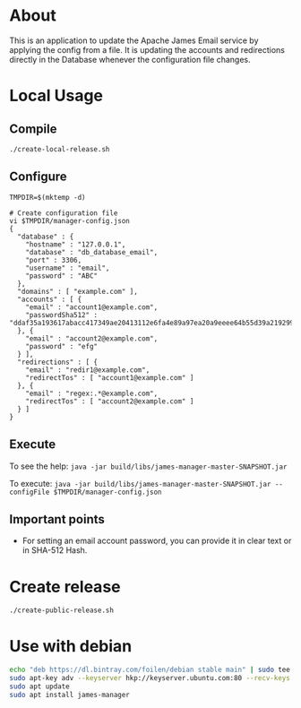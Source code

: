 # About

This is an application to update the Apache James Email service by applying the config from a file. It is updating
the accounts and redirections directly in the Database whenever the configuration file changes. 

# Local Usage


## Compile

`./create-local-release.sh`

## Configure

```
TMPDIR=$(mktemp -d)

# Create configuration file
vi $TMPDIR/manager-config.json
{
  "database" : {
    "hostname" : "127.0.0.1",
    "database" : "db_database_email",
    "port" : 3306,
    "username" : "email",
    "password" : "ABC"
  },
  "domains" : [ "example.com" ],
  "accounts" : [ {
    "email" : "account1@example.com",
    "passwordSha512" : "ddaf35a193617abacc417349ae20413112e6fa4e89a97ea20a9eeee64b55d39a2192992a274fc1a836ba3c23a3feebbd454d4423643ce80e2a9ac94fa54ca49f"
  }, {
    "email" : "account2@example.com",
    "password" : "efg"
  } ],
  "redirections" : [ {
    "email" : "redir1@example.com",
    "redirectTos" : [ "account1@example.com" ]
  }, {
    "email" : "regex:.*@example.com",
    "redirectTos" : [ "account2@example.com" ]
  } ]
}
```

## Execute

To see the help:
`java -jar build/libs/james-manager-master-SNAPSHOT.jar`

To execute:
`java -jar build/libs/james-manager-master-SNAPSHOT.jar --configFile $TMPDIR/manager-config.json`

## Important points

* For setting an email account password, you can provide it in clear text or in SHA-512 Hash.

# Create release

`./create-public-release.sh`

# Use with debian

```bash
echo "deb https://dl.bintray.com/foilen/debian stable main" | sudo tee /etc/apt/sources.list.d/foilen.list
sudo apt-key adv --keyserver hkp://keyserver.ubuntu.com:80 --recv-keys 379CE192D401AB61
sudo apt update
sudo apt install james-manager
```
